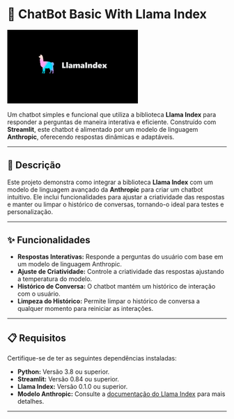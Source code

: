 # 🤖 ChatBot Basic With Llama Index

<img src="./llamaindex.webp" alt="LlamaIndex Logo" width="300">

Um chatbot simples e funcional que utiliza a biblioteca **Llama Index** para responder a perguntas de maneira interativa e eficiente. Construído com **Streamlit**, este chatbot é alimentado por um modelo de linguagem **Anthropic**, oferecendo respostas dinâmicas e adaptáveis.

---

## 📜 Descrição

Este projeto demonstra como integrar a biblioteca **Llama Index** com um modelo de linguagem avançado da **Anthropic** para criar um chatbot intuitivo. Ele inclui funcionalidades para ajustar a criatividade das respostas e manter ou limpar o histórico de conversas, tornando-o ideal para testes e personalização.

---

## ✨ Funcionalidades

- **Respostas Interativas:** Responde a perguntas do usuário com base em um modelo de linguagem Anthropic.
- **Ajuste de Criatividade:** Controle a criatividade das respostas ajustando a temperatura do modelo.
- **Histórico de Conversa:** O chatbot mantém um histórico de interação com o usuário.
- **Limpeza do Histórico:** Permite limpar o histórico de conversa a qualquer momento para reiniciar as interações.

---

## 📋 Requisitos

Certifique-se de ter as seguintes dependências instaladas:

- **Python:** Versão 3.8 ou superior.
- **Streamlit:** Versão 0.84 ou superior.
- **Llama Index:** Versão 0.1.0 ou superior.
- **Modelo Anthropic:** Consulte a [documentação do Llama Index](https://www.llamaindex.ai/) para mais detalhes.

---

